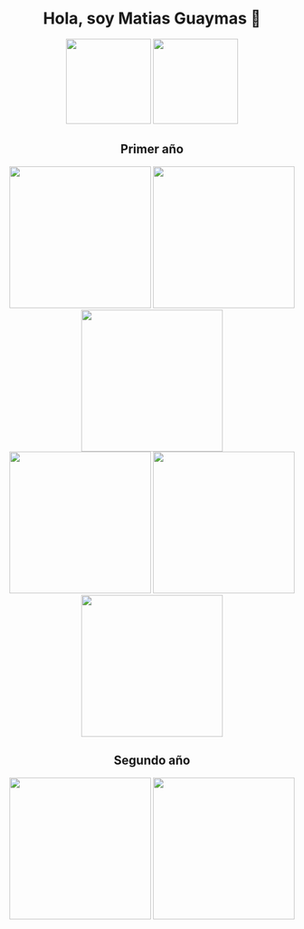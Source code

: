 <h1 align="center">Hola, soy Matias Guaymas 👋</h1>


<div align="center">
  <img src="https://github-readme-stats.vercel.app/api?username=MatiasGuaymas&show_icons=true&theme=midnight-purple&border_color=474554" height="150" />
  <img src="https://github-readme-stats.vercel.app/api/top-langs/?username=MatiasGuaymas&layout=compact&theme=midnight-purple&border_color=F2ECFF" height="150"/>
</div>

  
<h2 align="center">Primer año</h2>
<div align="center">
    <a href="https://github.com/MatiasGuaymas/1er-Semestre"><img width="250" src="https://denvercoder1-github-readme-stats.vercel.app/api/pin/?username=MatiasGuaymas&repo=1er-Semestre&theme=midnight-purple&border_color=F2ECFF&icon_color=F8D866&show_icons=false"></a>
    <a href="https://github.com/MatiasGuaymas/CADP-Practicas"><img width="250" src="https://denvercoder1-github-readme-stats.vercel.app/api/pin/?username=MatiasGuaymas&repo=CADP-Practicas&theme=midnight-purple&icon_color=F8D866&show_icons=false&border_color=CCCCCC"></a>
    <a href="https://github.com/MatiasGuaymas/Taller-Programacion"><img width="250" src="https://denvercoder1-github-readme-stats.vercel.app/api/pin/?username=MatiasGuaymas&repo=Taller-Programacion&theme=midnight-purple&icon_color=F8D866&show_icons=false&border_color=F2ECFF"></a>
<br>
    <a href="https://github.com/MatiasGuaymas/2do-Semestre"><img width="250" src="https://denvercoder1-github-readme-stats.vercel.app/api/pin/?username=MatiasGuaymas&repo=2do-Semestre&theme=midnight-purple&icon_color=F8D866&show_icons=false&border_color=F2ECFF"></a>
    <a href="https://github.com/MatiasGuaymas/OC-Practicas"><img width="250" src="https://denvercoder1-github-readme-stats.vercel.app/api/pin/?username=MatiasGuaymas&repo=OC-Practicas&theme=midnight-purple&icon_color=F8D866&show_icons=false&border_color=F2ECFF"></a>
    <a href="https://github.com/MatiasGuaymas/Arquitectura-Computadoras"><img width="250" src="https://denvercoder1-github-readme-stats.vercel.app/api/pin/?username=MatiasGuaymas&repo=Arquitectura-Computadoras&theme=midnight-purple&icon_color=F8D866&show_icons=false&border_color=F2ECFF"></a>
</div>


<h2 align="center">Segundo año</h2>
<div align="center">
    <a href="https://github.com/MatiasGuaymas/AYED"><img width="250" src="https://denvercoder1-github-readme-stats.vercel.app/api/pin/?username=MatiasGuaymas&repo=AYED&theme=midnight-purple&icon_color=F8D866&show_icons=false&border_color=F2ECFF"></a>
    <a href="https://github.com/MatiasGuaymas/FOD"><img width="250" src="https://denvercoder1-github-readme-stats.vercel.app/api/pin/?username=MatiasGuaymas&repo=FOD&theme=midnight-purple&icon_color=F8D866&show_icons=false&border_color=F2ECFF"></a>
<br>
